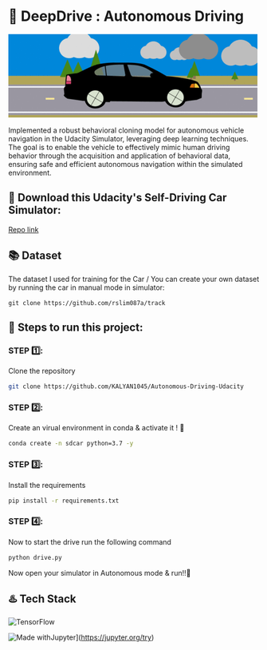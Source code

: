 # 🚗 DeepDrive : Autonomous Driving 

![alt text](https://github.com/KALYAN1045/Autonomous-Driving-Udacity/blob/main/self-driving.gif?raw=true)

Implemented a robust behavioral cloning model for autonomous vehicle navigation in the Udacity Simulator, leveraging deep learning techniques. The goal is to enable the vehicle to effectively mimic human driving behavior through the acquisition and application of behavioral data, ensuring safe and efficient autonomous navigation within the simulated environment.

## 📩 Download this Udacity's Self-Driving Car Simulator:

[Repo link](https://github.com/udacity/self-driving-car-sim)

## 📚 Dataset

The dataset I used for training for the Car / You can create your own dataset by running the car in manual mode in simulator:  

```
git clone https://github.com/rslim087a/track
```

## 📝 Steps to run this project:

### STEP 1️⃣: 
Clone the repository

```bash
git clone https://github.com/KALYAN1045/Autonomous-Driving-Udacity
```

### STEP 2️⃣: 
Create an virual environment in conda & activate it ! 🚀

```bash
conda create -n sdcar python=3.7 -y
```

### STEP 3️⃣: 

Install the requirements

```bash
pip install -r requirements.txt
```

### STEP 4️⃣: 
Now to start the drive run the following command

```bash
python drive.py
```

Now open your simulator in Autonomous mode & run!!🙂

## ♨️ Tech Stack

![TensorFlow](https://img.shields.io/badge/TensorFlow-%23FF6F00.svg?style=for-the-badge&logo=TensorFlow&logoColor=white)

![Made withJupyter](https://img.shields.io/badge/Made%20with-Jupyter-orange?style=for-the-badge&logo=Jupyter)](https://jupyter.org/try)


